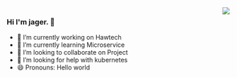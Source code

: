 <img align="right" src="https://github-readme-stats.vercel.app/api?username=jageros&show_icons=true&hide_border=true&theme=dark">

### Hi I'm jager. 👋

- 🔭 I’m currently working on Hawtech
- 🌱 I’m currently learning Microservice
- 👯 I’m looking to collaborate on Project
- 🤔 I’m looking for help with kubernetes
- 😄 Pronouns: Hello world
